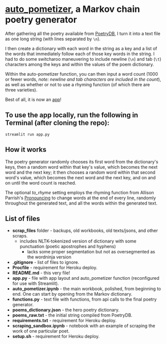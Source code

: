 # [auto_pometizer](https://polar-earth-97611.herokuapp.com/), a Markov chain poetry generator
After gathering all the poetry available from [PoetryDB](https://github.com/thundercomb/poetrydb), I turn it into a text file as one long string (with lines separated by ```\n```).

I then create a dictionary with each word in the string as a key and a list of the words that immediately follow each of those key words in the string. I had to do some switcharoo maneuvering to include newline (```\n```) and tab (```\t```) characters among the keys and within the values of the poem dictionary.
  
Within the auto-pometizer function, you can then input a word count (1000 or fewer words, *note: newline and tab characters are included in the count*), as well as whether or not to use a rhyming function (of which there are three varieties).

Best of all, it is now an [app](https://polar-earth-97611.herokuapp.com/)!

## To use the app locally, run the following in Terminal (after cloning the repo):
```streamlit run app.py```


## How it works

The poetry generator randomly chooses its first word from the dictionary's keys, then a random word within that key's value, which becomes the next word and the next key; it then chooses a random word within that second word's value, which becomes the next word and the next key, and on and on until the word count is reached.

The optional *to_rhyme* setting employs the rhyming function from Allison Parrish's [Pronouncing](https://github.com/aparrish/pronouncingpy) to change words at the end of every line, randomly throughout the generated text, and all the words within the generated text.


## List of files
- **scrap_files** folder - backups, old workbooks, old texts/jsons, and other scraps.
  - includes NLTK-tokenized version of dictionary with some punctuation (poetic apostrophes and hyphens)
    - lacks some proper segmentation but not as oversegmented as the wordninja version
- **.gitignore** - list of files to ignore.
- **Procfile** - requirement for Heroku deploy.
- **README.md** - this very file!
- **app.py** - file with app layout and auto_pometizer function (reconfigured for use with Streamlit).
- **auto_pometizer.ipynb** - the main workbook, polished, from beginning to end. One can start by opening from the Markov dictionary.
- **functions.py** - text file with functions, from api calls to the final poetry generator.
- **poems_dictionary.json** - the hero poetry dictionary.
- **poems_raw.txt** - the initial string compiled from PoetryDB.
- **requirements.txt** - requirement for Heroku deploy.
- **scraping_sandbox.ipynb** - notebook with an example of scraping the work of one particular poet.
- **setup.sh** - requirement for Heroku deploy.
